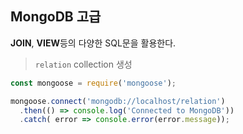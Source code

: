 ## MongoDB 고급
**JOIN**, **VIEW**등의 다양한 SQL문을 활용한다.
> `relation` collection 생성
```javascript
const mongoose = require('mongoose');

mongoose.connect('mongodb://localhost/relation')
  .then(() => console.log('Connected to MongoDB'))
  .catch( error => console.error(error.message));
```
### 